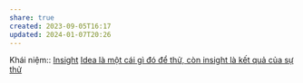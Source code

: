 ```yaml
---
share: true
created: 2023-09-05T16:17
updated: 2024-01-07T20:26
---
```


Khái niệm:: [Insight](../../%CE%9E%20Kh%C3%A1i%20ni%E1%BB%87m/Nh%E1%BA%ADn%20th%E1%BB%A9c/Insight.md)
[Idea là một cái gì đó để thử, còn insight là kết quả của sự thử](../Ph%C3%A1t%20tri%E1%BB%83n%20s%E1%BA%A3n%20ph%E1%BA%A9m/Nghi%C3%AAn%20c%E1%BB%A9u,%20t%C3%ACm%20%C3%BD%20t%C6%B0%E1%BB%9Fng/Idea%20l%C3%A0%20m%E1%BB%99t%20c%C3%A1i%20g%C3%AC%20%C4%91%C3%B3%20%C4%91%E1%BB%83%20th%E1%BB%AD,%20c%C3%B2n%20insight%20l%C3%A0%20k%E1%BA%BFt%20qu%E1%BA%A3%20c%E1%BB%A7a%20s%E1%BB%B1%20th%E1%BB%AD.md)
